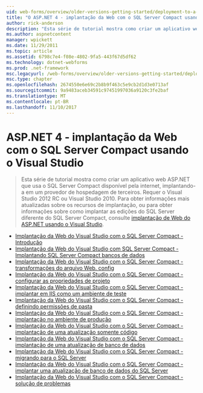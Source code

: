 ```yaml
---
uid: web-forms/overview/older-versions-getting-started/deployment-to-a-hosting-provider/index
title: "O ASP.NET 4 - implantação da Web com o SQL Server Compact usando o Visual Studio | Microsoft Docs"
author: rick-anderson
description: "Esta série de tutorial mostra como criar um aplicativo web ASP.NET que usa o SQL Server Compact disponível pela internet por implantá-lo em uma terceiro h..."
ms.author: aspnetcontent
manager: wpickett
ms.date: 11/29/2011
ms.topic: article
ms.assetid: 6798c7e4-f08e-4802-9fa5-443f67d5df62
ms.technology: dotnet-webforms
ms.prod: .net-framework
msc.legacyurl: /web-forms/overview/older-versions-getting-started/deployment-to-a-hosting-provider
msc.type: chapter
ms.openlocfilehash: 2674550e6e69c2b8b9f463c5e9cb2d1d3e0713af
ms.sourcegitcommit: 9a9483aceb34591c97451997036a9120c3fe2baf
ms.translationtype: MT
ms.contentlocale: pt-BR
ms.lasthandoff: 11/10/2017
---
```

<a name="aspnet-4---web-deployment-with-sql-server-compact-using-visual-studio"></a>ASP.NET 4 - implantação da Web com o SQL Server Compact usando o Visual Studio
====================
> Esta série de tutorial mostra como criar um aplicativo web ASP.NET que usa o SQL Server Compact disponível pela internet, implantando-a em um provedor de hospedagem de terceiros. Requer o Visual Studio 2012 RC ou Visual Studio 2010. Para obter informações mais atualizadas sobre os recursos de implantação, ou para obter informações sobre como implantar as edições do SQL Server diferente do SQL Server Compact, consulte [implantação de Web do ASP.NET usando o Visual Studio](../../deployment/visual-studio-web-deployment/introduction.md).


- [Implantação da Web do Visual Studio com o SQL Server Compact - Introdução](deployment-to-a-hosting-provider-introduction-1-of-12.md)
- [Implantação da Web do Visual Studio com SQL Server Compact - Implantando SQL Server Compact bancos de dados](deployment-to-a-hosting-provider-deploying-sql-server-compact-databases-2-of-12.md)
- [Implantação da Web do Visual Studio com o SQL Server Compact - transformações do arquivo Web. config](deployment-to-a-hosting-provider-web-config-file-transformations-3-of-12.md)
- [Implantação da Web do Visual Studio com o SQL Server Compact - configurar as propriedades de projeto](deployment-to-a-hosting-provider-configuring-project-properties-4-of-12.md)
- [Implantação da Web do Visual Studio com o SQL Server Compact - implantar em IIS como um ambiente de teste](deployment-to-a-hosting-provider-deploying-to-iis-as-a-test-environment-5-of-12.md)
- [Implantação da Web do Visual Studio com o SQL Server Compact - definindo permissões de pasta](deployment-to-a-hosting-provider-setting-folder-permissions-6-of-12.md)
- [Implantação da Web do Visual Studio com o SQL Server Compact - implantação no ambiente de produção](deployment-to-a-hosting-provider-deploying-to-the-production-environment-7-of-12.md)
- [Implantação da Web do Visual Studio com o SQL Server Compact - implantação de uma atualização somente código](deployment-to-a-hosting-provider-deploying-a-code-only-update-8-of-12.md)
- [Implantação da Web do Visual Studio com o SQL Server Compact - implantação de uma atualização de banco de dados](deployment-to-a-hosting-provider-deploying-a-database-update-9-of-12.md)
- [Implantação da Web do Visual Studio com o SQL Server Compact - migrando para o SQL Server](deployment-to-a-hosting-provider-migrating-to-sql-server-10-of-12.md)
- [Implantação da Web do Visual Studio com o SQL Server Compact - implantar uma atualização de banco de dados do SQL Server](deployment-to-a-hosting-provider-deploying-a-sql-server-database-update-11-of-12.md)
- [Implantação da Web do Visual Studio com o SQL Server Compact - solução de problemas](deployment-to-a-hosting-provider-creating-and-installing-deployment-packages-12-of-12.md)

